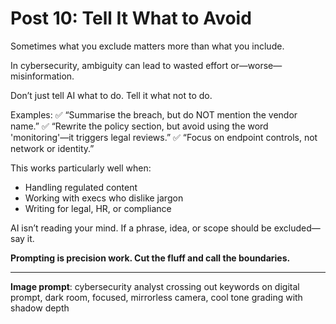 # Post 10: Tell It What to Avoid

Sometimes what you exclude matters more than what you include.

In cybersecurity, ambiguity can lead to wasted effort or—worse—misinformation.

Don’t just tell AI what to do. Tell it what not to do.

Examples:
✅ “Summarise the breach, but do NOT mention the vendor name.”
✅ “Rewrite the policy section, but avoid using the word 'monitoring'—it triggers legal reviews.”
✅ “Focus on endpoint controls, not network or identity.”

This works particularly well when:
- Handling regulated content
- Working with execs who dislike jargon
- Writing for legal, HR, or compliance

AI isn’t reading your mind. If a phrase, idea, or scope should be excluded—say it.

**Prompting is precision work. Cut the fluff and call the boundaries.**

---

**Image prompt**: cybersecurity analyst crossing out keywords on digital prompt, dark room, focused, mirrorless camera, cool tone grading with shadow depth
